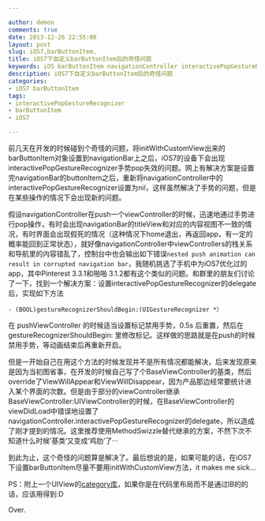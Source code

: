 ```yaml
---

author: demon
comments: true
date: 2013-12-26 22:55:00
layout: post
slug: iOS7,barButtonItem,
title: iOS7下自定义barButtonItem后的奇怪问题
keywords: iOS barButtonItem navigationController interactivePopGestureRecognizer
description: iOS7下自定义barButtonItem后的奇怪问题
categories:
- iOS7 barButtonItem 
tags:
- interactivePopGestureRecognizer
- barButtonItem
- iOS7

---
```


前几天在开发的时候碰到个奇怪的问题，将initWithCustomView出来的barButtonItem对象设置到navigationBar上之后，iOS7的设备下会出现interactivePopGestureRecognizer手势pop失效的问题。网上有解决方案是设置完navigationBar的buttonItem之后，重新将navigationController中的interactivePopGestureRecognizer设置为nil，这样虽然解决了手势的问题，但是在某些操作的情况下会出现新的问题。

假设navigationController在push一个viewController的时候，迅速地通过手势进行pop操作，有时会出现navigationBar的titleView和对应的内容视图不一致的情况，有时界面会出现假死的情况（这种情况下home退出，再返回app，有一定的概率能回到正常状态），就好像navigationController中viewControllers的栈关系和导航里的内容错乱了，控制台中也会输出如下错误```nested push animation can result in corrupted navigation bar```，我随机挑选了手机中为iOS7优化过的app，其中Pinterest 3.3.1和啪啪 3.1.2都有这个类似的问题。和群里的朋友们讨论了一下，找到一个解决方案：设置interactivePopGestureRecognizer的delegate后，实现如下方法

```
- (BOOL)gestureRecognizerShouldBegin:(UIGestureRecognizer *）
```

在 pushViewController 的时候适当设置标记禁用手势，0.5s 后重置，然后在 gestureRecognizerShouldBegin: 里修改标记。这样做的思路就是在push的时候禁用手势，等动画结束后再重新开启。

但是一开始自己在用这个方法的时候发现并不是所有情况都能解决，后来发现原来是因为当初图省事，在开发的时候自己写了个BaseViewController的基类，然后override了ViewWillAppear和ViewWillDisappear，因为产品那边经常要统计进入某个界面的次数。但是由于部分的viewController继承BaseViewController:UIViewController的时候，在BaseViewController的viewDidLoad中错误地设置了navigationController.interactivePopGestureRecognizer的delegate，所以造成了刚才提到的情况。这里推荐使用MethodSwizzle替代继承的方案，不然下次不知道什么时候’基类‘又变成‘鸡肋’了···

到此为止，这个奇怪的问题算是解决了。最后想说的是，如果可能的话，在iOS7下设置barButtonItem尽量不要用initWithCustomView方法，it makes me sick...

PS：附上一个UIView的[category库](https://github.com/demon1105/UIView-Utils)，如果你是在代码里布局而不是通过IB的的话，应该用得到:D

Over.
